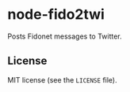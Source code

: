 # node-fido2twi
Posts Fidonet messages to Twitter.

## License

MIT license (see the `LICENSE` file).
